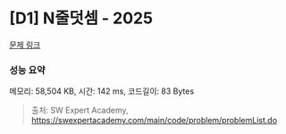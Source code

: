 # [D1] N줄덧셈 - 2025 

[문제 링크](https://swexpertacademy.com/main/code/problem/problemDetail.do?contestProbId=AV5QFZtaAscDFAUq) 

### 성능 요약

메모리: 58,504 KB, 시간: 142 ms, 코드길이: 83 Bytes



> 출처: SW Expert Academy, https://swexpertacademy.com/main/code/problem/problemList.do